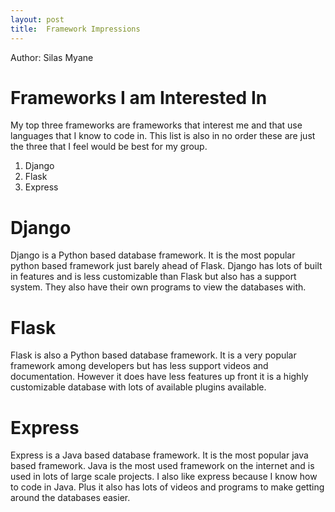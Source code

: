 ```yaml
---
layout: post
title:  Framework Impressions
---
```

Author: Silas Myane
# Frameworks I am Interested In

My top three frameworks are frameworks that interest me and that use languages that I know to code in. This list is also in no order these are just the three that I feel would be best for my group.
1. Django
2. Flask
3. Express

# Django
Django is a Python based database framework. It is the most popular python based framework just barely ahead of Flask. Django has lots of built in features and is less customizable than Flask but also has a support system. They also have their own programs to view the databases with.
# Flask
Flask is also a Python based database framework. It is a very popular framework among developers but has less support videos and documentation. However it does have less features up front it is a highly customizable database with lots of available plugins available.
# Express
Express is a Java based database framework. It is the most popular java based framework. Java is the most used framework on the internet and is used in lots of large scale projects. I also like express because I know how to code in Java. Plus it also has lots of videos and programs to make getting around the databases easier. 
